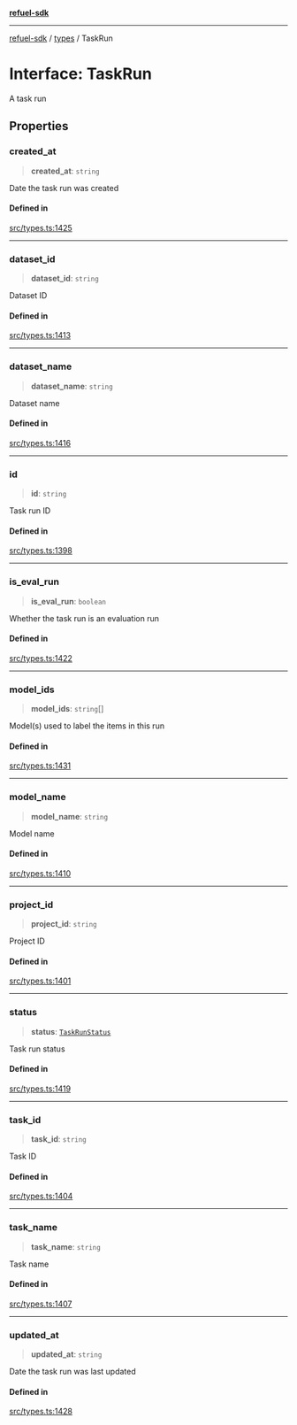 [**refuel-sdk**](../../README.md)

***

[refuel-sdk](../../modules.md) / [types](../README.md) / TaskRun

# Interface: TaskRun

A task run

## Properties

### created\_at

> **created\_at**: `string`

Date the task run was created

#### Defined in

[src/types.ts:1425](https://github.com/refuel-ai/refuel-sdk/blob/ce96b857bf5c9f1c73e98ea4629535109c473935/src/types.ts#L1425)

***

### dataset\_id

> **dataset\_id**: `string`

Dataset ID

#### Defined in

[src/types.ts:1413](https://github.com/refuel-ai/refuel-sdk/blob/ce96b857bf5c9f1c73e98ea4629535109c473935/src/types.ts#L1413)

***

### dataset\_name

> **dataset\_name**: `string`

Dataset name

#### Defined in

[src/types.ts:1416](https://github.com/refuel-ai/refuel-sdk/blob/ce96b857bf5c9f1c73e98ea4629535109c473935/src/types.ts#L1416)

***

### id

> **id**: `string`

Task run ID

#### Defined in

[src/types.ts:1398](https://github.com/refuel-ai/refuel-sdk/blob/ce96b857bf5c9f1c73e98ea4629535109c473935/src/types.ts#L1398)

***

### is\_eval\_run

> **is\_eval\_run**: `boolean`

Whether the task run is an evaluation run

#### Defined in

[src/types.ts:1422](https://github.com/refuel-ai/refuel-sdk/blob/ce96b857bf5c9f1c73e98ea4629535109c473935/src/types.ts#L1422)

***

### model\_ids

> **model\_ids**: `string`[]

Model(s) used to label the items in this run

#### Defined in

[src/types.ts:1431](https://github.com/refuel-ai/refuel-sdk/blob/ce96b857bf5c9f1c73e98ea4629535109c473935/src/types.ts#L1431)

***

### model\_name

> **model\_name**: `string`

Model name

#### Defined in

[src/types.ts:1410](https://github.com/refuel-ai/refuel-sdk/blob/ce96b857bf5c9f1c73e98ea4629535109c473935/src/types.ts#L1410)

***

### project\_id

> **project\_id**: `string`

Project ID

#### Defined in

[src/types.ts:1401](https://github.com/refuel-ai/refuel-sdk/blob/ce96b857bf5c9f1c73e98ea4629535109c473935/src/types.ts#L1401)

***

### status

> **status**: [`TaskRunStatus`](../type-aliases/TaskRunStatus.md)

Task run status

#### Defined in

[src/types.ts:1419](https://github.com/refuel-ai/refuel-sdk/blob/ce96b857bf5c9f1c73e98ea4629535109c473935/src/types.ts#L1419)

***

### task\_id

> **task\_id**: `string`

Task ID

#### Defined in

[src/types.ts:1404](https://github.com/refuel-ai/refuel-sdk/blob/ce96b857bf5c9f1c73e98ea4629535109c473935/src/types.ts#L1404)

***

### task\_name

> **task\_name**: `string`

Task name

#### Defined in

[src/types.ts:1407](https://github.com/refuel-ai/refuel-sdk/blob/ce96b857bf5c9f1c73e98ea4629535109c473935/src/types.ts#L1407)

***

### updated\_at

> **updated\_at**: `string`

Date the task run was last updated

#### Defined in

[src/types.ts:1428](https://github.com/refuel-ai/refuel-sdk/blob/ce96b857bf5c9f1c73e98ea4629535109c473935/src/types.ts#L1428)
